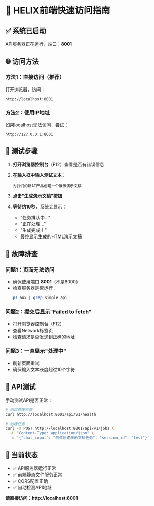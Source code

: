 # 🚀 HELIX前端快速访问指南

## ✅ 系统已启动

API服务器正在运行，端口：**8001**

## 🌐 访问方法

### 方法1：直接访问（推荐）
打开浏览器，访问：
```
http://localhost:8001
```

### 方法2：使用IP地址
如果localhost无法访问，尝试：
```
http://127.0.0.1:8001
```

## 🧪 测试步骤

1. **打开浏览器控制台**（F12）查看是否有错误信息

2. **在输入框中输入测试文本**：
   ```
   为我们的新AI产品创建一个展示演示文稿
   ```

3. **点击"生成演示文稿"按钮**

4. **等待约10秒**，系统会显示：
   - "任务排队中..."
   - "正在处理..."
   - "生成完成！"
   - 最终显示生成的HTML演示文稿

## 🔧 故障排查

### 问题1：页面无法访问
- 确保使用端口 **8001**（不是8000）
- 检查服务器是否运行：
  ```bash
  ps aux | grep simple_api
  ```

### 问题2：提交后显示"Failed to fetch"
- 打开浏览器控制台（F12）
- 查看Network标签页
- 检查请求是否发送到正确的地址

### 问题3：一直显示"处理中"
- 刷新页面重试
- 确保输入文本长度超过10个字符

## 📝 API测试

手动测试API是否正常：
```bash
# 测试健康检查
curl http://localhost:8001/api/v1/health

# 创建任务
curl -X POST http://localhost:8001/api/v1/jobs \
  -H "Content-Type: application/json" \
  -d '{"chat_input": "测试创建演示文稿任务", "session_id": "test"}'
```

## 🎯 当前状态

- ✅ API服务器运行正常
- ✅ 前端静态文件服务正常
- ✅ CORS配置正确
- ✅ 自动检测API地址

**请直接访问：http://localhost:8001**
